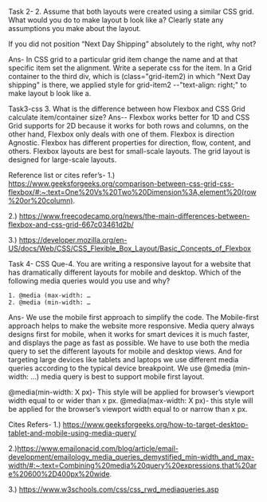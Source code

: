 Task 2- 2. Assume that both layouts were created using a similar CSS grid. What would you do to make layout b look like a? Clearly state any assumptions you make about the layout.

If you did not position “Next Day Shipping” absolutely to the right, why not? 

Ans- In CSS grid to a particular grid item change the name and at that specific item set the alignment. Write a seperate css for the item. 
In a Grid container to the third div, which is (class="grid-item2) in which "Next Day shipping" is there, we applied style for grid-item2 --"text-align: right;" to make layout b look like a.

Task3-css
3. What is the difference between how Flexbox and CSS Grid calculate item/container size?
Ans-- Flexbox works better for 1D and CSS Grid supports for 2D because it works for both rows and columns, on the other hand, Flexbox only deals with one of them. Flexbox is direction Agnostic. Flexbox has different properties for direction, flow, content, and others.
Flexbox layouts are best for small-scale layouts.
The grid layout is designed for large-scale layouts.

Reference list or cites refer’s-
1.) https://www.geeksforgeeks.org/comparison-between-css-grid-css-flexbox/#:~:text=One%20Vs%20Two%20Dimension%3A,element%20(row%20or%20column).

2.) https://www.freecodecamp.org/news/the-main-differences-between-flexbox-and-css-grid-667c03461d2b/

3.) https://developer.mozilla.org/en-US/docs/Web/CSS/CSS_Flexible_Box_Layout/Basic_Concepts_of_Flexbox


Task 4- CSS
Que-4. You are writing a responsive layout for a website that has dramatically different layouts for mobile and desktop. Which of the following media queries would you use and why?


    1. @media (max-width: …
    2. @media (min-width: …

Ans- We use the mobile first approach to simplify the code. The Mobile-first approach helps to make the website more responsive. Media query always designs first for mobile, when it works for smart devices it is much faster, and displays the page as fast as possible.
We have to use both the media query to set the different layouts for mobile and desktop views. And for targeting large devices like tablets and laptops we use different media queries according to the typical device breakpoint.
We use @media (min-width: ...) media query is best to support mobile first layout.

@media(min-width: X px)- This style will be applied for browser’s viewport width equal to or wider than x px.
@media(max-width: X px)- this style will be applied for the browser’s viewport width equal to or narrow than x px.

Cites Refers-
1.) https://www.geeksforgeeks.org/how-to-target-desktop-tablet-and-mobile-using-media-query/

2.)https://www.emailonacid.com/blog/article/email-development/emailology_media_queries_demystified_min-width_and_max-width/#:~:text=Combining%20media%20query%20expressions,that%20are%20600%2D400px%20wide.

3.) https://www.w3schools.com/css/css_rwd_mediaqueries.asp
